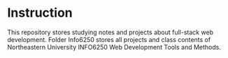 # Instruction
This repository stores studying notes and projects about full-stack web development.
Folder Info6250 stores all projects and class contents of Northeastern University INFO6250 Web Development Tools and Methods.

